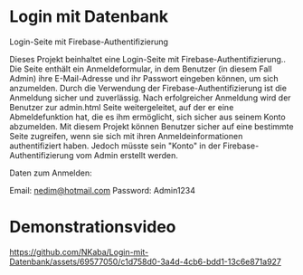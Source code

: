 # Login mit Datenbank
Login-Seite mit Firebase-Authentifizierung

Dieses Projekt beinhaltet eine Login-Seite mit Firebase-Authentifizierung.. Die Seite enthält ein Anmeldeformular, in dem Benutzer (in diesem Fall Admin) ihre E-Mail-Adresse und ihr Passwort eingeben können, um sich anzumelden. Durch die Verwendung der Firebase-Authentifizierung ist die Anmeldung sicher und zuverlässig. Nach erfolgreicher Anmeldung wird der Benutzer zur admin.html Seite weitergeleitet, auf der er eine Abmeldefunktion hat, die es ihm ermöglicht, sich sicher aus seinem Konto abzumelden. Mit diesem Projekt können Benutzer sicher auf eine bestimmte Seite zugreifen, wenn sie sich mit ihren Anmeldeinformationen authentifiziert haben. Jedoch müsste sein "Konto" in der Firebase-Authentifizierung vom Admin erstellt werden.

Daten zum Anmelden:

Email: nedim@hotmail.com
Password: Admin1234


# Demonstrationsvideo
https://github.com/NKaba/Login-mit-Datenbank/assets/69577050/c1d758d0-3a4d-4cb6-bdd1-13c6e871a927


